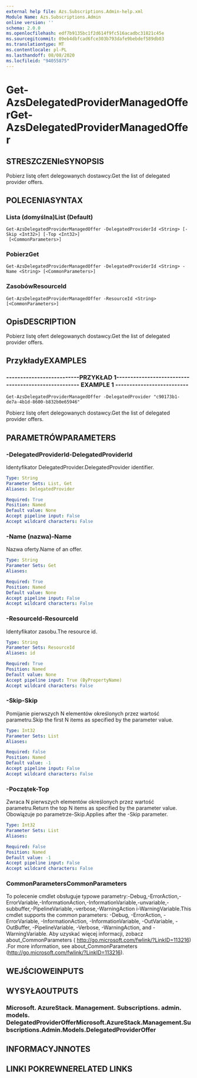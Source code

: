 ```yaml
---
external help file: Azs.Subscriptions.Admin-help.xml
Module Name: Azs.Subscriptions.Admin
online version: ''
schema: 2.0.0
ms.openlocfilehash: edf7b9135bc1f2d614f9fc516acadbc31821c45e
ms.sourcegitcommit: 09eb4dbfcad6fce303b793dafe9bebdef589db03
ms.translationtype: MT
ms.contentlocale: pl-PL
ms.lasthandoff: 08/08/2020
ms.locfileid: "94055875"
---
```

# <span data-ttu-id="f8c87-101">Get-AzsDelegatedProviderManagedOffer</span><span class="sxs-lookup"><span data-stu-id="f8c87-101">Get-AzsDelegatedProviderManagedOffer</span></span>

## <span data-ttu-id="f8c87-102">STRESZCZENIe</span><span class="sxs-lookup"><span data-stu-id="f8c87-102">SYNOPSIS</span></span>
<span data-ttu-id="f8c87-103">Pobierz listę ofert delegowanych dostawcy.</span><span class="sxs-lookup"><span data-stu-id="f8c87-103">Get the list of delegated provider offers.</span></span>

## <span data-ttu-id="f8c87-104">POLECENIA</span><span class="sxs-lookup"><span data-stu-id="f8c87-104">SYNTAX</span></span>

### <span data-ttu-id="f8c87-105">Lista (domyślna)</span><span class="sxs-lookup"><span data-stu-id="f8c87-105">List (Default)</span></span>
```
Get-AzsDelegatedProviderManagedOffer -DelegatedProviderId <String> [-Skip <Int32>] [-Top <Int32>]
 [<CommonParameters>]
```

### <span data-ttu-id="f8c87-106">Pobierz</span><span class="sxs-lookup"><span data-stu-id="f8c87-106">Get</span></span>
```
Get-AzsDelegatedProviderManagedOffer -DelegatedProviderId <String> -Name <String> [<CommonParameters>]
```

### <span data-ttu-id="f8c87-107">Zasobów</span><span class="sxs-lookup"><span data-stu-id="f8c87-107">ResourceId</span></span>
```
Get-AzsDelegatedProviderManagedOffer -ResourceId <String> [<CommonParameters>]
```

## <span data-ttu-id="f8c87-108">Opis</span><span class="sxs-lookup"><span data-stu-id="f8c87-108">DESCRIPTION</span></span>
<span data-ttu-id="f8c87-109">Pobierz listę ofert delegowanych dostawcy.</span><span class="sxs-lookup"><span data-stu-id="f8c87-109">Get the list of delegated provider offers.</span></span>

## <span data-ttu-id="f8c87-110">Przykłady</span><span class="sxs-lookup"><span data-stu-id="f8c87-110">EXAMPLES</span></span>

### <span data-ttu-id="f8c87-111">--------------------------PRZYKŁAD 1--------------------------</span><span class="sxs-lookup"><span data-stu-id="f8c87-111">-------------------------- EXAMPLE 1 --------------------------</span></span>
```
Get-AzsDelegatedProviderManagedOffer -DelegatedProvider "c90173b1-de7a-4b1d-8600-b832b0e65946"
```

<span data-ttu-id="f8c87-112">Pobierz listę ofert delegowanych dostawcy.</span><span class="sxs-lookup"><span data-stu-id="f8c87-112">Get the list of delegated provider offers.</span></span>

## <span data-ttu-id="f8c87-113">PARAMETRÓW</span><span class="sxs-lookup"><span data-stu-id="f8c87-113">PARAMETERS</span></span>

### <span data-ttu-id="f8c87-114">-DelegatedProviderId</span><span class="sxs-lookup"><span data-stu-id="f8c87-114">-DelegatedProviderId</span></span>
<span data-ttu-id="f8c87-115">Identyfikator DelegatedProvider.</span><span class="sxs-lookup"><span data-stu-id="f8c87-115">DelegatedProvider identifier.</span></span>

```yaml
Type: String
Parameter Sets: List, Get
Aliases: DelegatedProvider

Required: True
Position: Named
Default value: None
Accept pipeline input: False
Accept wildcard characters: False
```

### <span data-ttu-id="f8c87-116">-Name (nazwa)</span><span class="sxs-lookup"><span data-stu-id="f8c87-116">-Name</span></span>
<span data-ttu-id="f8c87-117">Nazwa oferty.</span><span class="sxs-lookup"><span data-stu-id="f8c87-117">Name of an offer.</span></span>

```yaml
Type: String
Parameter Sets: Get
Aliases: 

Required: True
Position: Named
Default value: None
Accept pipeline input: False
Accept wildcard characters: False
```

### <span data-ttu-id="f8c87-118">-ResourceId</span><span class="sxs-lookup"><span data-stu-id="f8c87-118">-ResourceId</span></span>
<span data-ttu-id="f8c87-119">Identyfikator zasobu.</span><span class="sxs-lookup"><span data-stu-id="f8c87-119">The resource id.</span></span>

```yaml
Type: String
Parameter Sets: ResourceId
Aliases: id

Required: True
Position: Named
Default value: None
Accept pipeline input: True (ByPropertyName)
Accept wildcard characters: False
```

### <span data-ttu-id="f8c87-120">-Skip</span><span class="sxs-lookup"><span data-stu-id="f8c87-120">-Skip</span></span>
<span data-ttu-id="f8c87-121">Pomijanie pierwszych N elementów określonych przez wartość parametru.</span><span class="sxs-lookup"><span data-stu-id="f8c87-121">Skip the first N items as specified by the parameter value.</span></span>

```yaml
Type: Int32
Parameter Sets: List
Aliases: 

Required: False
Position: Named
Default value: -1
Accept pipeline input: False
Accept wildcard characters: False
```

### <span data-ttu-id="f8c87-122">-Początek</span><span class="sxs-lookup"><span data-stu-id="f8c87-122">-Top</span></span>
<span data-ttu-id="f8c87-123">Zwraca N pierwszych elementów określonych przez wartość parametru.</span><span class="sxs-lookup"><span data-stu-id="f8c87-123">Return the top N items as specified by the parameter value.</span></span>
<span data-ttu-id="f8c87-124">Obowiązuje po parametrze-Skip.</span><span class="sxs-lookup"><span data-stu-id="f8c87-124">Applies after the -Skip parameter.</span></span>

```yaml
Type: Int32
Parameter Sets: List
Aliases: 

Required: False
Position: Named
Default value: -1
Accept pipeline input: False
Accept wildcard characters: False
```

### <span data-ttu-id="f8c87-125">CommonParameters</span><span class="sxs-lookup"><span data-stu-id="f8c87-125">CommonParameters</span></span>
<span data-ttu-id="f8c87-126">To polecenie cmdlet obsługuje typowe parametry:-Debug,-ErrorAction,-ErrorVariable,-InformationAction,-InformationVariable,-unvariable,-subbuffer,-PipelineVariable,-verbose,-WarningAction i-WarningVariable.</span><span class="sxs-lookup"><span data-stu-id="f8c87-126">This cmdlet supports the common parameters: -Debug, -ErrorAction, -ErrorVariable, -InformationAction, -InformationVariable, -OutVariable, -OutBuffer, -PipelineVariable, -Verbose, -WarningAction, and -WarningVariable.</span></span> <span data-ttu-id="f8c87-127">Aby uzyskać więcej informacji, zobacz about_CommonParameters ( http://go.microsoft.com/fwlink/?LinkID=113216) .</span><span class="sxs-lookup"><span data-stu-id="f8c87-127">For more information, see about_CommonParameters (http://go.microsoft.com/fwlink/?LinkID=113216).</span></span>

## <span data-ttu-id="f8c87-128">WEJŚCIOWE</span><span class="sxs-lookup"><span data-stu-id="f8c87-128">INPUTS</span></span>

## <span data-ttu-id="f8c87-129">WYSYŁA</span><span class="sxs-lookup"><span data-stu-id="f8c87-129">OUTPUTS</span></span>

### <span data-ttu-id="f8c87-130">Microsoft. AzureStack. Management. Subscriptions. admin. models. DelegatedProviderOffer</span><span class="sxs-lookup"><span data-stu-id="f8c87-130">Microsoft.AzureStack.Management.Subscriptions.Admin.Models.DelegatedProviderOffer</span></span>

## <span data-ttu-id="f8c87-131">INFORMACYJN</span><span class="sxs-lookup"><span data-stu-id="f8c87-131">NOTES</span></span>

## <span data-ttu-id="f8c87-132">LINKI POKREWNE</span><span class="sxs-lookup"><span data-stu-id="f8c87-132">RELATED LINKS</span></span>


